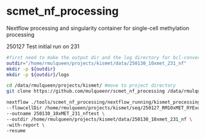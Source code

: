 # scmet_nf_processing
Nextflow processing and singularity container for single-cell methylation processing

250127 Test
initial run on 231
```bash
#first need to make the output dir and the log directory for bcl-convert
outdir="/home/rmulqueen/projects/kismet/data/250130_10xmet_231_nf"
mkdir -p ${outdir}
mkdir -p ${outdir}/logs

cd /data/rmulqueen/projects/kismet/ #move to project directory
git clone https://github.com/mulqueenr/scmet_nf_processing /data/rmulqueen/projects/kismet/tools/scmet_nf_processing #pull github repo

nextflow ./tools/scmet_nf_processing/nextflow_running/kismet_processing.groovy \
--flowcellDir /home/rmulqueen/projects/kismet/seq/250127_RM10xMET_RYExome \
--outname 250130_10xMET_231_nftest \
--outdir /home/rmulqueen/projects/kismet/data/250130_10xmet_231_nf \
-with-report \
-resume
```
